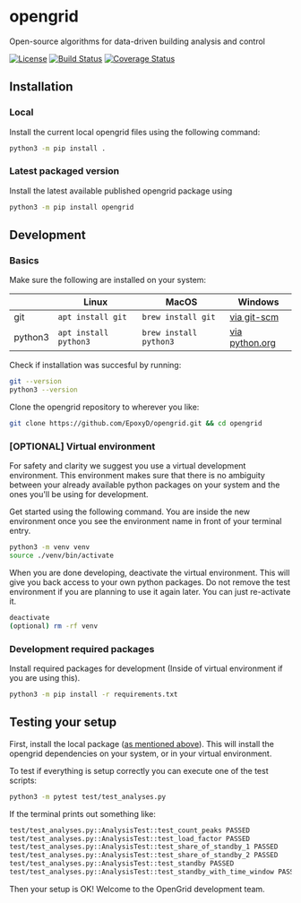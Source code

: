 # opengrid

Open-source algorithms for data-driven building analysis and control

[![License](https://img.shields.io/github/license/EpoxyD/opengrid)](https://opensource.org/licenses/Apache-2.0)
[![Build Status](https://travis-ci.org/EpoxyD/opengrid.svg?branch=master)](https://travis-ci.org/EpoxyD/opengrid)
[![Coverage Status](https://coveralls.io/repos/github/EpoxyD/opengrid/badge.svg?branch=master)](https://coveralls.io/github/EpoxyD/opengrid?branch=master)

## Installation

### Local

Install the current local opengrid files using the following command:

``` bash
python3 -m pip install .
```

### Latest packaged version

Install the latest available published opengrid package using

``` bash
python3 -m pip install opengrid
```

## Development

### Basics

Make sure the following are installed on your system:

|         | Linux | MacOS | Windows |
|---------|-------|-------|---------|
| git     | ``` apt install git ``` | ``` brew install git ``` | [via git-scm](https://git-scm.com/download) |
| python3 | ``` apt install python3 ``` | ``` brew install python3 ``` | [via python.org](https://www.python.org/downloads/windows/) |

Check if installation was succesful by running:

``` bash
git --version
python3 --version
```

Clone the opengrid repository to wherever you like:

``` bash
git clone https://github.com/EpoxyD/opengrid.git && cd opengrid
```

### [OPTIONAL] Virtual environment

For safety and clarity we suggest you use a virtual development environment. This environment makes sure that there is no ambiguity between your already available python packages on your system and the ones you'll be using for development.

Get started using the following command. You are inside the new environment once you see the environment name in front of your terminal entry.

``` bash
python3 -m venv venv
source ./venv/bin/activate
```

When you are done developing, deactivate the virtual environment. This will give you back access to your own python packages. Do not remove the test environment if you are planning to use it again later. You can just re-activate it.

``` bash
deactivate
(optional) rm -rf venv
```

### Development required packages

Install required packages for development (Inside of virtual environment if you are using this).

``` bash
python3 -m pip install -r requirements.txt
```

## Testing your setup

First, install the local package ([as mentioned above](#Local)). This will install the opengrid dependencies on your system, or in your virtual environment.

To test if everything is setup correctly you can execute one of the test scripts:

``` bash
python3 -m pytest test/test_analyses.py
```

If the terminal prints out something like:

``` bash
test/test_analyses.py::AnalysisTest::test_count_peaks PASSED               [ 16%]
test/test_analyses.py::AnalysisTest::test_load_factor PASSED               [ 33%]
test/test_analyses.py::AnalysisTest::test_share_of_standby_1 PASSED        [ 50%]
test/test_analyses.py::AnalysisTest::test_share_of_standby_2 PASSED        [ 66%]
test/test_analyses.py::AnalysisTest::test_standby PASSED                   [ 83%]
test/test_analyses.py::AnalysisTest::test_standby_with_time_window PASSED  [100%]
```

Then your setup is OK! Welcome to the OpenGrid development team.
